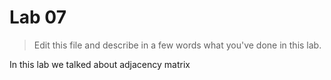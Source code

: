 # Lab 07

> Edit this file and describe in a few words what you've done in this lab.

In this lab we talked about adjacency matrix
